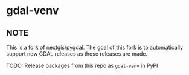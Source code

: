 # gdal-venv

## NOTE

This is a fork of nextgis/pygdal. The goal of this fork is to automatically support new GDAL releases as those releases are made.

TODO: Release packages from this repo as `gdal-venv` in PyPI
